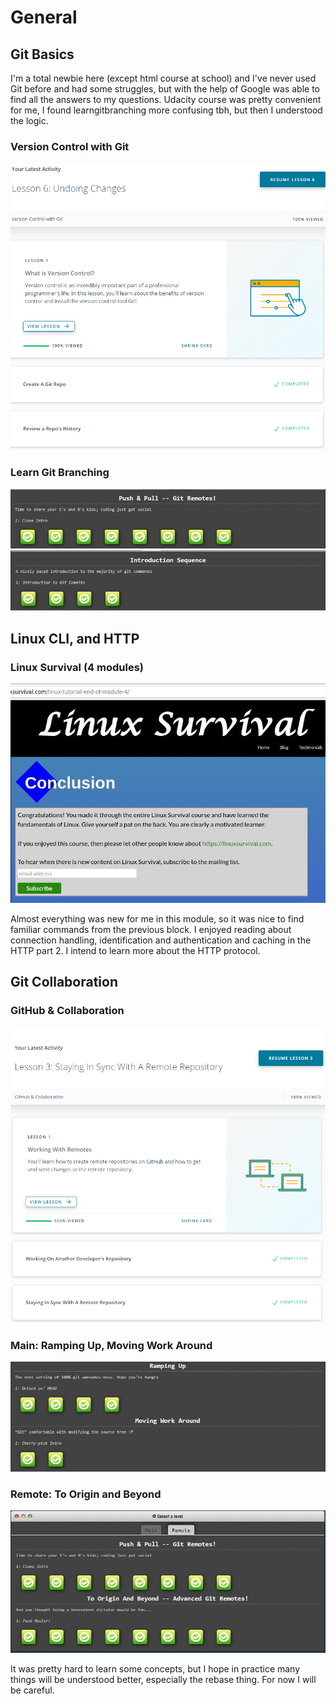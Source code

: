 # General
## Git Basics
I'm a total newbie here (except html course at school) and I've never used Git before and had some struggles, but with the help of Google was able to find all the answers to my questions.
Udacity course was pretty convenient for me, I found learngitbranching more confusing tbh, but then I understood the logic.

### Version Control with Git
![alt text](assets/images/task_git_intro/1_1.png)
### Learn Git Branching
![alt text](assets/images/task_git_intro/1_2.png)
![alt text](assets/images/task_git_intro/1_3.png)

## Linux CLI, and HTTP
### Linux Survival (4 modules)
![alt text](assets/images/task_linux_cli/2.jpg)

Almost everything was new for me in this module, so it was nice to find familiar commands from the previous block. I enjoyed reading about connection handling, identification and authentication and caching in the HTTP part 2. I intend to learn more about the HTTP protocol.

## Git Collaboration
### GitHub & Collaboration
![alt text](assets/images/task_git_collaboration/3_1.png)
### Main: Ramping Up, Moving Work Around
![alt text](assets/images/task_git_collaboration/3_2.png)
### Remote: To Origin and Beyond
![alt text](assets/images/task_git_collaboration/3_3.png)

It was pretty hard to learn some concepts, but I hope in practice many things will be understood better, especially the rebase thing. For now I will be careful.